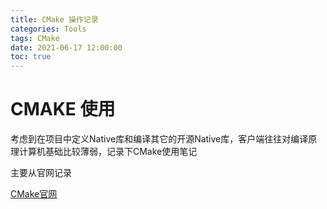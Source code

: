```yaml
---
title: CMake 操作记录
categories: Tools
tags: CMake
date: 2021-06-17 12:00:00
toc: true
---
```

# CMAKE 使用

考虑到在项目中定义Native库和编译其它的开源Native库，客户端往往对编译原理计算机基础比较薄弱，记录下CMake使用笔记

主要从官网记录

[CMake官网](https://cmake.org/)